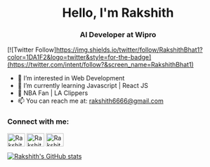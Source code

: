 <h1 align="center">Hello, I'm Rakshith</h1>
<h3 align="center">AI Developer at Wipro</h3>

[![Twitter Follow]https://img.shields.io/twitter/follow/RakshithBhat1?color=1DA1F2&logo=twitter&style=for-the-badge](https://twitter.com/intent/follow?&screen_name=RakshithBhat1)

- 👀 I’m interested in Web Development
- 🌱 I’m currently learning Javascript | React JS
- 🏀 NBA Fan | LA Clippers
- 📫 You can reach me at: rakshith6666@gmail.com

<p align="left">
    <h3 align="left">Connect with me:</h3>
    <a href="https://twitter.com/RakshithBhat1" target="blank"><img align="center"
            src="https://cdn.jsdelivr.net/npm/simple-icons@3.0.1/icons/twitter.svg" alt="Rakshith Bhat" height="30"
            width="40" /></a>
    <a href="https://www.linkedin.com/in/rakshithbhat/" target="blank"><img align="center"
            src="https://cdn.jsdelivr.net/npm/simple-icons@3.0.1/icons/linkedin.svg" alt="Rakshith Bhat" height="30"
            width="40" /></a>
    <a href="https://www.instagram.com/rakshith.bhat.3/" target="blank"><img align="center"
            src="https://cdn.jsdelivr.net/npm/simple-icons@3.0.1/icons/instagram.svg" alt="Rakshith Bhat" height="30"
            width="40" /></a>
</p>

[![Rakshith's GitHub stats](https://github-readme-stats.vercel.app/api?username=RakshithBhat03&theme=dark)](https://github.com/anuraghazra/github-readme-stats)

<!---
RakshithBhat03/RakshithBhat03 is a ✨ special ✨ repository because its `README.md` (this file) appears on your GitHub profile.
You can click the Preview link to take a look at your changes.
--->
